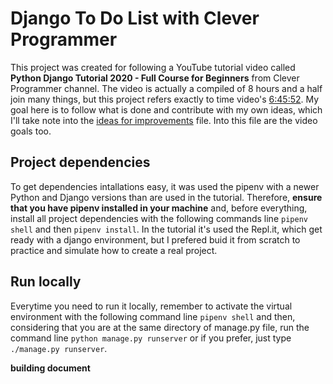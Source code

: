 # Django To Do List with Clever Programmer
This project was created for following a YouTube tutorial video called **Python Django Tutorial 2020 - Full Course for Beginners** from Clever Programmer channel. The video is actually a compiled of 8 hours and a half join many things, but this project refers exactly to time video's [6:45:52](https://www.youtube.com/watch?v=JT80XhYJdBwt=24352s). My goal here is to follow what is done and contribute with my own ideas, which I'll take note into the [ideas for improvements](./ideas_for_improvements.md) file. Into this file are the video goals too.

## Project dependencies
To get dependencies intallations easy, it was used the pipenv with a newer Python and Django versions than are used in the tutorial. Therefore, **ensure that you have pipenv installed in your machine** and, before everything, install all project dependencies with the following commands line `pipenv shell` and then `pipenv install`.
In the tutorial it's used the Repl.it, which get ready with a django environment, but I prefered buid it from scratch to practice and simulate how to create a real project.

## Run locally
Everytime you need to run it locally, remember to activate the virtual environment with the following command line `pipenv shell` and then, considering that you are at the same directory of manage.py file, run the command line `python manage.py runserver` or if you prefer, just type `./manage.py runserver`.

**building document**